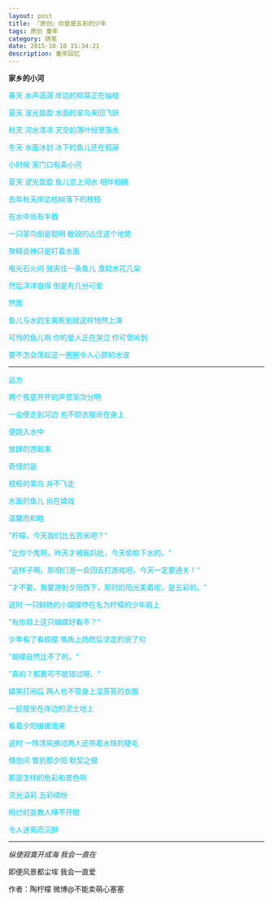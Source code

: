 ```yaml
---
layout: post
title: 『原创』你曾是五彩的少年
tags: 原创 童年
category: 随笔
date: 2015-10-18 15:34:21
description: 童年回忆
---
```


**家乡的小河**

<span style="color: #00ccff;">春天 水声潺潺 岸边的柳芽正在抽枝</span>

<span style="color: #00ccff;">夏天 波光盈盈 水面的翠鸟来回飞跃</span>

<span style="color: #00ccff;">秋天 河水清凉 天空的落叶纷至落水</span>

<span style="color: #00ccff;">冬天 水面冰封 冰下的鱼儿还在假寐</span>

<span style="color: #00ccff;">小时候 家门口有条小河</span>

<span style="color: #00ccff;">夏天 波光盈盈 鱼儿恋上河水 相伴相拥</span>

<span style="color: #00ccff;">去年秋天岸边枯树落下的枝桠</span>

<span style="color: #00ccff;">在水中尚有半截</span>

<span style="color: #00ccff;">一只翠鸟倒是聪明 敏锐的占住这个地势</span>

<span style="color: #00ccff;">聚精会神只是盯着水面</span>

<span style="color: #00ccff;">电光石火间 就夹住一条鱼儿 激起水花几朵</span>

<span style="color: #00ccff;">然后洋洋自得 倒是有几分可爱</span>

<span style="color: #00ccff;">然而</span>

<span style="color: #00ccff;">鱼儿与水的生离死别就这样悄然上演</span>

<span style="color: #00ccff;">可怜的鱼儿啊 你的爱人正在哭泣 你可曾听到</span>

<span style="color: #00ccff;">要不怎会荡起这一圈圈令人心颤的水波</span>

* * *

<span style="color: #00ccff;">远方</span>

<span style="color: #00ccff;">两个孩童开怀的声音渐次分明</span>

<span style="color: #00ccff;">一会便走到河边 也不顾衣服尚在身上</span>

<span style="color: #00ccff;">便跳入水中</span>

<span style="color: #00ccff;">放肆的游起来</span>

<span style="color: #00ccff;">奇怪的是</span>

<span style="color: #00ccff;">枝桠的翠鸟 并不飞走</span>

<span style="color: #00ccff;">水面的鱼儿 尚在嬉戏</span>

<span style="color: #00ccff;">温馨而和睦</span>

<span style="color: #00ccff;">”柠檬，今天我们比五百米吧？“</span>

<span style="color: #00ccff;">”比你个鬼啊，昨天才被我妈批，今天偷偷下水的。“</span>

<span style="color: #00ccff;">”这样子啊，那咱们游一会回去打游戏吧，今天一定要通关！“</span>

<span style="color: #00ccff;">”才不要，我要游到夕阳西下，那时的阳光美着呢，是五彩的。“</span>

<span style="color: #00ccff;">这时 一只鲜艳的小蝴蝶停在名为柠檬的少年肩上</span>

<span style="color: #00ccff;">”有你肩上这只蝴蝶好看不？“</span>

<span style="color: #00ccff;">少年看了看蝴蝶 嘴角上扬然后坚定的说了句</span>

<span style="color: #00ccff;">”蝴蝶自然比不了的。“</span>

<span style="color: #00ccff;">”真的？那我可不能错过呀。“</span>

<span style="color: #00ccff;">嬉笑打闹后 两人也不管身上湿答答的衣服</span>

<span style="color: #00ccff;">一屁股坐在岸边的泥土地上</span>

<span style="color: #00ccff;">看着夕阳缓缓而来</span>

<span style="color: #00ccff;">这时 一阵清风拂过两人还带着水珠的睫毛</span>

<span style="color: #00ccff;">倏忽间 瞥到那夕阳 默契之极</span>

<span style="color: #00ccff;">那是怎样的色彩和景色啊</span>

<span style="color: #00ccff;">流光溢彩 五彩缤纷</span>

<span style="color: #00ccff;">绚烂的直教人睁不开眼</span>

<span style="color: #00ccff;">令人迷离而沉醉</span>

* * *

_纵使寂寞开成海 我会一直在_

即便风景都尘埃 我会一直爱

作者：陶柠檬 微博@不能卖萌心塞塞